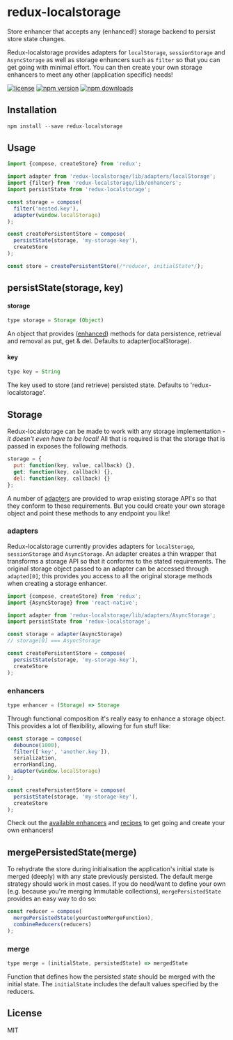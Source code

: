 redux-localstorage
==================

Store enhancer that accepts any (enhanced!) storage backend to persist store state changes.

Redux-localstorage provides adapters for `localStorage`, `sessionStorage` and `AsyncStorage` as well as storage enhancers such as `filter` so that you can get going with minimal effort. You can then create your own storage enhancers to meet any other (application specific) needs!

[![license](https://img.shields.io/npm/l/redux-localstorage.svg?style=flat-square)](https://www.npmjs.com/package/redux-localstorage)
[![npm version](https://img.shields.io/npm/v/redux-localstorage.svg?style=flat-square)](https://www.npmjs.com/package/redux-localstorage)
[![npm downloads](https://img.shields.io/npm/dm/redux-localstorage.svg?style=flat-square)](https://www.npmjs.com/package/redux-localstorage)

## Installation
```js
npm install --save redux-localstorage
```

## Usage
```js
import {compose, createStore} from 'redux';

import adapter from 'redux-localstorage/lib/adapters/localStorage';
import {filter} from 'redux-localstorage/lib/enhancers';
import persistState from 'redux-localstorage';

const storage = compose(
  filter('nested.key'),
  adapter(window.localStorage)
);

const createPersistentStore = compose(
  persistState(storage, 'my-storage-key'),
  createStore
);

const store = createPersistentStore(/*reducer, initialState*/);
```

## persistState(storage, key)
#### storage
```js
type storage = Storage (Object)
```
An object that provides ([enhanced](#enhancers)) methods for data persistence, retrieval and removal as put, get & del. Defaults to adapter(localStorage).

#### key
```js
type key = String
```
The key used to store (and retrieve) persisted state. Defaults to 'redux-localstorage'.


## Storage
Redux-localstorage can be made to work with any storage implementation - *it doesn't even have to be local!* All that is required is that the storage that is passed in exposes the following methods. 
```js
storage = {
  put: function(key, value, callback) {},
  get: function(key, callback) {},
  del: function(key, callback) {}
};
```
A number of [adapters](#adapters) are provided to wrap existing storage API's so that they conform to these requirements. But you could create your own storage object and point these methods to any endpoint you like!

### adapters
Redux-localstorage currently provides adapters for `localStorage`, `sessionStorage` and `AsyncStorage`. An adapter creates a thin wrapper that transforms a storage API so that it conforms to the stated requirements. The original storage object passed to an adapter can be accessed through `adapted[0]`; this provides you access to all the original storage methods when creating a storage enhancer.

```js
import {compose, createStore} from 'redux';
import {AsyncStorage} from 'react-native';

import adapter from 'redux-localstorage/lib/adapters/AsyncStorage';
import persistState from 'redux-localstorage';

const storage = adapter(AsyncStorage)
// storage[0] === AsyncStorage

const createPersistentStore = compose(
  persistState(storage, 'my-storage-key'),
  createStore
);
```

### enhancers
```js
type enhancer = (Storage) => Storage
```
Through functional composition it's really easy to enhance a storage object. This provides a lot of flexibility, allowing for fun stuff like:
```js
const storage = compose(
  debounce(1000),
  filter(['key', 'another.key']),
  serialization,
  errorHandling,
  adapter(window.localStorage)
);

const createPersistentStore = compose(
  persistState(storage, 'my-storage-key'),
  createStore
);
```
Check out the [available enhancers](/src/enhancers) and [recipes](/recipes) to get going and create your own enhancers!

## mergePersistedState(merge)
To rehydrate the store during initialisation the application's initial state is merged (deeply) with any state previously persisted. The default merge strategy should work in most cases. If you do need/want to define your own (e.g. because you're merging Immutable collections), `mergePersistedState` provides an easy way to do so:

```js
const reducer = compose(
  mergePersistedState(yourCustomMergeFunction),
  combineReducers(reducers)
);
``` 

### merge
```js
type merge = (initialState, persistedState) => mergedState
```
Function that defines how the persisted state should be merged with the initial state. The `initialState` includes the default values specified by the reducers. 

## License
MIT

